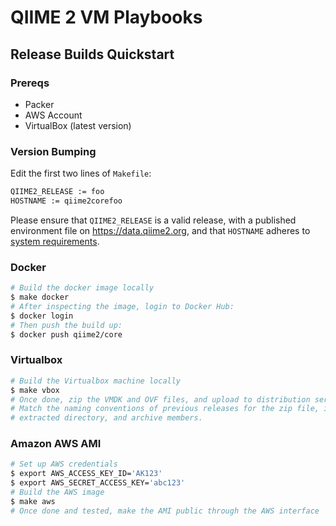 # QIIME 2 VM Playbooks

## Release Builds Quickstart

### Prereqs

- Packer
- AWS Account
- VirtualBox (latest version)

### Version Bumping

Edit the first two lines of `Makefile`:

```bash
QIIME2_RELEASE := foo
HOSTNAME := qiime2corefoo
```

Please ensure that `QIIME2_RELEASE` is a valid release, with a published environment file on https://data.qiime2.org, and that `HOSTNAME` adheres to [system requirements](https://en.wikipedia.org/wiki/Hostname#Restrictions_on_valid_hostnames).

### Docker

```bash
# Build the docker image locally
$ make docker
# After inspecting the image, login to Docker Hub:
$ docker login
# Then push the build up:
$ docker push qiime2/core
```

### Virtualbox

```bash
# Build the Virtualbox machine locally
$ make vbox
# Once done, zip the VMDK and OVF files, and upload to distribution server.
# Match the naming conventions of previous releases for the zip file, its
# extracted directory, and archive members.
```

### Amazon AWS AMI

```bash
# Set up AWS credentials
$ export AWS_ACCESS_KEY_ID='AK123'
$ export AWS_SECRET_ACCESS_KEY='abc123'
# Build the AWS image
$ make aws
# Once done and tested, make the AMI public through the AWS interface
```
